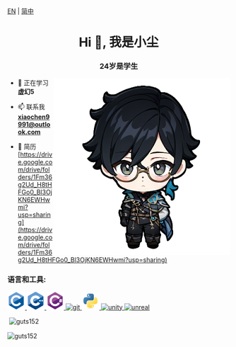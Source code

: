 [EN](README.md) | [简中](README_zh-CN.md)
<h1 align="center">Hi 👋, 我是小尘</h1>
<h3 align="center">24岁是学生</h3>
<img align="right" alt="Avatar" width="400" src="IMG_1631.PNG">

- 🌱 正在学习 **虚幻5**

- 📫 联系我 **xiaochen9991@outlook.com**

- 📄 简历 [https://drive.google.com/drive/folders/1Fm36g2Ud_H8tHFGo0_Bl3OjKN6EWHwmi?usp=sharing](https://drive.google.com/drive/folders/1Fm36g2Ud_H8tHFGo0_Bl3OjKN6EWHwmi?usp=sharing)

<h3 align="left">语言和工具:</h3>
<p align="left"> <a href="https://www.cprogramming.com/" target="_blank" rel="noreferrer"> <img src="https://raw.githubusercontent.com/devicons/devicon/master/icons/c/c-original.svg" alt="c" width="40" height="40"/> </a> <a href="https://www.w3schools.com/cpp/" target="_blank" rel="noreferrer"> <img src="https://raw.githubusercontent.com/devicons/devicon/master/icons/cplusplus/cplusplus-original.svg" alt="cplusplus" width="40" height="40"/> </a> <a href="https://www.w3schools.com/cs/" target="_blank" rel="noreferrer"> <img src="https://raw.githubusercontent.com/devicons/devicon/master/icons/csharp/csharp-original.svg" alt="csharp" width="40" height="40"/> </a> <a href="https://git-scm.com/" target="_blank" rel="noreferrer"> <img src="https://www.vectorlogo.zone/logos/git-scm/git-scm-icon.svg" alt="git" width="40" height="40"/> </a> <a href="https://www.python.org" target="_blank" rel="noreferrer"> <img src="https://raw.githubusercontent.com/devicons/devicon/master/icons/python/python-original.svg" alt="python" width="40" height="40"/> </a> <a href="https://unity.com/" target="_blank" rel="noreferrer"> <img src="https://www.vectorlogo.zone/logos/unity3d/unity3d-icon.svg" alt="unity" width="40" height="40"/> </a> <a href="https://unrealengine.com/" target="_blank" rel="noreferrer"> <img src="https://raw.githubusercontent.com/kenangundogan/fontisto/036b7eca71aab1bef8e6a0518f7329f13ed62f6b/icons/svg/brand/unreal-engine.svg" alt="unreal" width="40" height="40"/> </a> </p>

<p>&nbsp;<img align="center" src="https://github-readme-stats.vercel.app/api?username=guts152&show_icons=true&locale=en" alt="guts152" /></p>

<p><img align="center" src="https://github-readme-streak-stats.herokuapp.com/?user=guts152&" alt="guts152" /></p>

